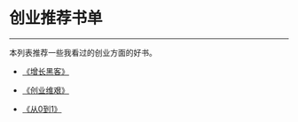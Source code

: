 # 创业推荐书单
-------
本列表推荐一些我看过的创业方面的好书。

- [《增长黑客》][1]
- [《创业维艰》][2]
- [《从0到1》][3]


  [1]: http://book.douban.com/subject/26541801/
  [2]: http://book.douban.com/subject/26306686/
  [3]: http://book.douban.com/subject/26297606/